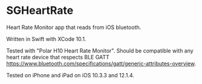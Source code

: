 # SGHeartRate
Heart Rate Monitor app that reads from iOS bluetooth.

Written in Swift with XCode 10.1.

Tested with "Polar H10 Heart Rate Monitor".  Should be compatible with any heart rate device that respects BLE GATT https://www.bluetooth.com/specifications/gatt/generic-attributes-overview.

Tested on iPhone and iPad on iOS 10.3.3 and 12.1.4.
